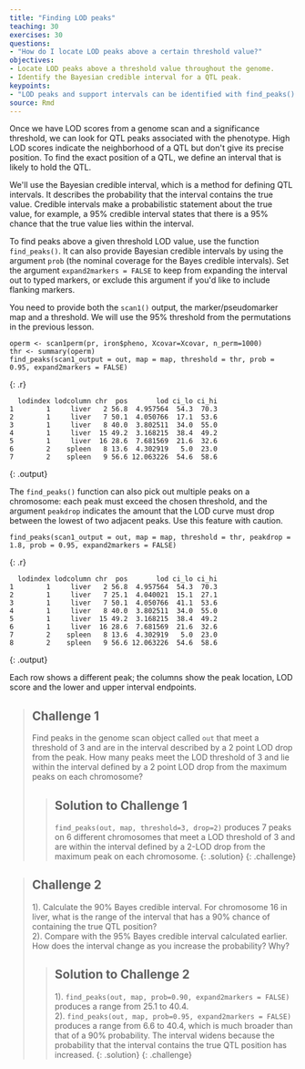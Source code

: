 ```yaml
---
title: "Finding LOD peaks"
teaching: 30
exercises: 30
questions:
- "How do I locate LOD peaks above a certain threshold value?"
objectives:
- Locate LOD peaks above a threshold value throughout the genome.
- Identify the Bayesian credible interval for a QTL peak.
keypoints:
- "LOD peaks and support intervals can be identified with find_peaks()."
source: Rmd
---
```






Once we have LOD scores from a genome scan and a significance threshold, we can look for QTL peaks associated with the phenotype. High LOD scores indicate the neighborhood of a QTL but don't give its precise position. To find the exact position of a QTL, we define an interval that is likely to hold the QTL.

We'll use the Bayesian credible interval, which is a method for defining QTL intervals. It describes the probability that the interval contains the true value. Credible intervals make a probabilistic statement about the true value, for example, a 95% credible interval states that there is a 95% chance that the true value lies within the interval.

To find peaks above a given threshold LOD value, use the function `find_peaks()`. It can also provide Bayesian credible intervals by using the argument `prob` (the nominal coverage for the Bayes credible intervals). Set the argument `expand2markers = FALSE` to keep from expanding the interval out to typed markers, or exclude this argument if you'd like to include flanking markers.

You need to provide both the `scan1()` output, the marker/pseudomarker map and a threshold. We will use the 95% threshold from the permutations in the previous lesson.


~~~
operm <- scan1perm(pr, iron$pheno, Xcovar=Xcovar, n_perm=1000)
thr <- summary(operm)
find_peaks(scan1_output = out, map = map, threshold = thr, prob = 0.95, expand2markers = FALSE)
~~~
{: .r}



~~~
  lodindex lodcolumn chr  pos       lod ci_lo ci_hi
1        1     liver   2 56.8  4.957564  54.3  70.3
2        1     liver   7 50.1  4.050766  17.1  53.6
3        1     liver   8 40.0  3.802511  34.0  55.0
4        1     liver  15 49.2  3.168215  38.4  49.2
5        1     liver  16 28.6  7.681569  21.6  32.6
6        2    spleen   8 13.6  4.302919   5.0  23.0
7        2    spleen   9 56.6 12.063226  54.6  58.6
~~~
{: .output}

The `find_peaks()` function can also pick out multiple peaks on a chromosome: each peak must exceed the chosen threshold, and the argument `peakdrop` indicates the amount that the LOD curve must drop between the lowest of two adjacent peaks.  Use this feature with caution.


~~~
find_peaks(scan1_output = out, map = map, threshold = thr, peakdrop = 1.8, prob = 0.95, expand2markers = FALSE)
~~~
{: .r}



~~~
  lodindex lodcolumn chr  pos       lod ci_lo ci_hi
1        1     liver   2 56.8  4.957564  54.3  70.3
2        1     liver   7 25.1  4.040021  15.1  27.1
3        1     liver   7 50.1  4.050766  41.1  53.6
4        1     liver   8 40.0  3.802511  34.0  55.0
5        1     liver  15 49.2  3.168215  38.4  49.2
6        1     liver  16 28.6  7.681569  21.6  32.6
7        2    spleen   8 13.6  4.302919   5.0  23.0
8        2    spleen   9 56.6 12.063226  54.6  58.6
~~~
{: .output}

Each row shows a different peak; the columns show the peak location, LOD score and the lower and upper interval endpoints.

> ## Challenge 1
> Find peaks in the genome scan object called `out` that meet a threshold of 3 and are in the interval described by a 2 point LOD drop from the peak. How many peaks meet the LOD threshold of 3 and lie within the interval defined by a 2 point LOD drop from the maximum peaks on each chromosome?
>
> > ## Solution to Challenge 1
> > `find_peaks(out, map, threshold=3, drop=2)` produces 7 peaks on 6 different chromosomes that meet a LOD threshold of 3 and are within the interval defined by a 2-LOD drop from the maximum peak on each chromosome.
> {: .solution}
{: .challenge}


> ## Challenge 2
> 1). Calculate the 90% Bayes credible interval.
For chromosome 16 in liver, what is the range of the interval that has a 90% chance of containing the true QTL position?  
2). Compare with the 95% Bayes credible interval calculated earlier. How does the interval change as you increase the probability? Why?
>
> > ## Solution to Challenge 2
> >
> > 1). `find_peaks(out, map, prob=0.90, expand2markers = FALSE)` produces a range from 25.1 to 40.4.  
> > 2). `find_peaks(out, map, prob=0.95, expand2markers = FALSE)` produces a range from 6.6 to 40.4, which is much broader than that of a 90% probability. The interval widens because the probability that the interval contains the true QTL position has increased. 
> {: .solution}
{: .challenge}
